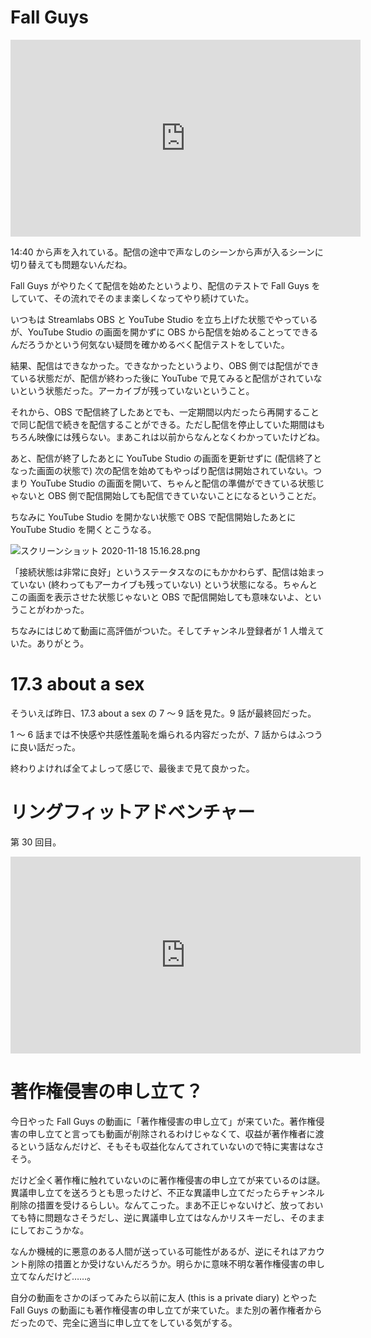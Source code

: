 # Fall Guys
<iframe width="560" height="315" src="https://www.youtube.com/embed/J3DWPxhkDPg" frameborder="0" allow="accelerometer; autoplay; clipboard-write; encrypted-media; gyroscope; picture-in-picture" allowfullscreen></iframe>

14:40 から声を入れている。配信の途中で声なしのシーンから声が入るシーンに切り替えても問題ないんだね。

Fall Guys がやりたくて配信を始めたというより、配信のテストで Fall Guys をしていて、その流れでそのまま楽しくなってやり続けていた。

いつもは Streamlabs OBS と YouTube Studio を立ち上げた状態でやっているが、YouTube Studio の画面を開かずに OBS から配信を始めることってできるんだろうかという何気ない疑問を確かめるべく配信テストをしていた。

結果、配信はできなかった。できなかったというより、OBS 側では配信ができている状態だが、配信が終わった後に YouTube で見てみると配信がされていないという状態だった。アーカイブが残っていないということ。

それから、OBS で配信終了したあとでも、一定期間以内だったら再開することで同じ配信で続きを配信することができる。ただし配信を停止していた期間はもちろん映像には残らない。まあこれは以前からなんとなくわかっていたけどね。

あと、配信が終了したあとに YouTube Studio の画面を更新せずに (配信終了となった画面の状態で) 次の配信を始めてもやっぱり配信は開始されていない。つまり YouTube Studio の画面を開いて、ちゃんと配信の準備ができている状態じゃないと OBS 側で配信開始しても配信できていないことになるということだ。

ちなみに YouTube Studio を開かない状態で OBS で配信開始したあとに YouTube Studio を開くとこうなる。

![スクリーンショット 2020-11-18 15.16.28.png](https://diary.noraworld.media/images/2020/11/04adc9ab0e1662c6bcfd0b6351da236a83b18aba67a9aea581c0d25e1f61349c.png)

「接続状態は非常に良好」というステータスなのにもかかわらず、配信は始まっていない (終わってもアーカイブも残っていない) という状態になる。ちゃんとこの画面を表示させた状態じゃないと OBS で配信開始しても意味ないよ、ということがわかった。

ちなみにはじめて動画に高評価がついた。そしてチャンネル登録者が 1 人増えていた。ありがとう。

# 17.3 about a sex
そういえば昨日、17.3 about a sex の 7 〜 9 話を見た。9 話が最終回だった。

1 〜 6 話までは不快感や共感性羞恥を煽られる内容だったが、7 話からはふつうに良い話だった。

終わりよければ全てよしって感じで、最後まで見て良かった。

# リングフィットアドベンチャー
第 30 回目。

<iframe width="560" height="315" src="https://www.youtube.com/embed/EEdaD9OYTMI" frameborder="0" allow="accelerometer; autoplay; clipboard-write; encrypted-media; gyroscope; picture-in-picture" allowfullscreen></iframe>

# 著作権侵害の申し立て？
今日やった Fall Guys の動画に「著作権侵害の申し立て」が来ていた。著作権侵害の申し立てと言っても動画が削除されるわけじゃなくて、収益が著作権者に渡るという話なんだけど、そもそも収益化なんてされていないので特に実害はなさそう。

だけど全く著作権に触れていないのに著作権侵害の申し立てが来ているのは謎。異議申し立てを送ろうとも思ったけど、不正な異議申し立てだったらチャンネル削除の措置を受けるらしい。なんてこった。まあ不正じゃないけど、放っておいても特に問題なさそうだし、逆に異議申し立てはなんかリスキーだし、そのままにしておこうかな。

なんか機械的に悪意のある人間が送っている可能性があるが、逆にそれはアカウント削除の措置とか受けないんだろうか。明らかに意味不明な著作権侵害の申し立てなんだけど……。

自分の動画をさかのぼってみたら以前に友人 (this is a private diary) とやった Fall Guys の動画にも著作権侵害の申し立てが来ていた。また別の著作権者からだったので、完全に適当に申し立てをしている気がする。
